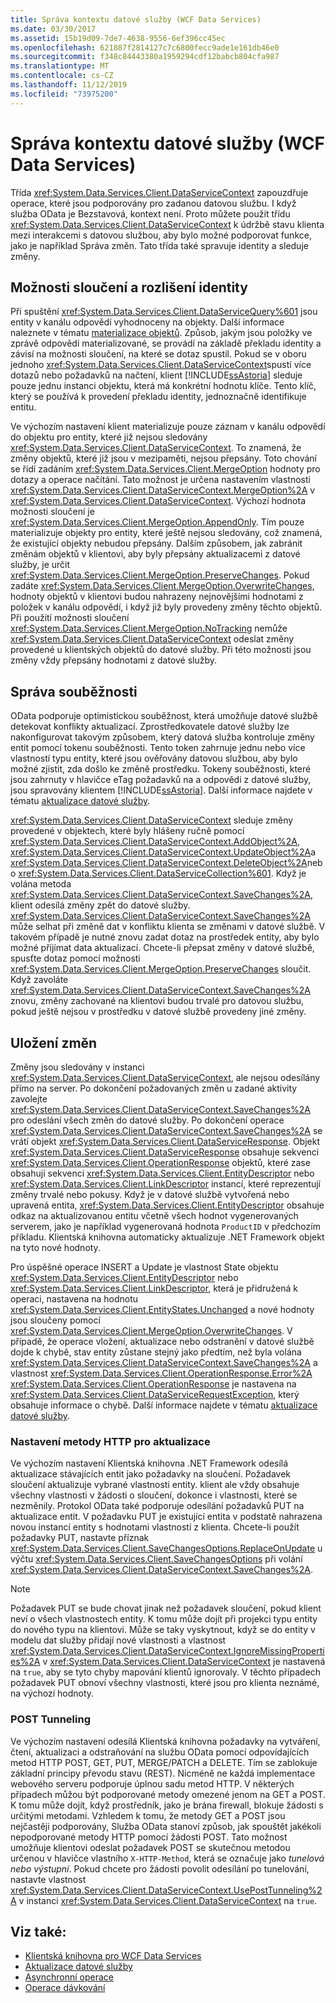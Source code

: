 ```yaml
---
title: Správa kontextu datové služby (WCF Data Services)
ms.date: 03/30/2017
ms.assetid: 15b19d09-7de7-4638-9556-6ef396cc45ec
ms.openlocfilehash: 621887f2814127c7c6800fecc9ade1e161db46e0
ms.sourcegitcommit: f348c84443380a1959294cdf12babcb804cfa987
ms.translationtype: MT
ms.contentlocale: cs-CZ
ms.lasthandoff: 11/12/2019
ms.locfileid: "73975200"
---
```

# <a name="managing-the-data-service-context-wcf-data-services"></a>Správa kontextu datové služby (WCF Data Services)
Třída <xref:System.Data.Services.Client.DataServiceContext> zapouzdřuje operace, které jsou podporovány pro zadanou datovou službu. I když služba OData je Bezstavová, kontext není. Proto můžete použít třídu <xref:System.Data.Services.Client.DataServiceContext> k údržbě stavu klienta mezi interakcemi s datovou službou, aby bylo možné podporovat funkce, jako je například Správa změn. Tato třída také spravuje identity a sleduje změny.  
  
## <a name="merge-options-and-identity-resolution"></a>Možnosti sloučení a rozlišení identity  
 Při spuštění <xref:System.Data.Services.Client.DataServiceQuery%601> jsou entity v kanálu odpovědí vyhodnoceny na objekty. Další informace naleznete v tématu [materializace objektů](object-materialization-wcf-data-services.md). Způsob, jakým jsou položky ve zprávě odpovědi materializované, se provádí na základě překladu identity a závisí na možnosti sloučení, na které se dotaz spustil. Pokud se v oboru jednoho <xref:System.Data.Services.Client.DataServiceContext>spustí více dotazů nebo požadavků na načtení, klient [!INCLUDE[ssAstoria](../../../../includes/ssastoria-md.md)] sleduje pouze jednu instanci objektu, která má konkrétní hodnotu klíče. Tento klíč, který se používá k provedení překladu identity, jednoznačně identifikuje entitu.  
  
 Ve výchozím nastavení klient materializuje pouze záznam v kanálu odpovědí do objektu pro entity, které již nejsou sledovány <xref:System.Data.Services.Client.DataServiceContext>. To znamená, že změny objektů, které již jsou v mezipaměti, nejsou přepsány. Toto chování se řídí zadáním <xref:System.Data.Services.Client.MergeOption> hodnoty pro dotazy a operace načítání. Tato možnost je určena nastavením vlastnosti <xref:System.Data.Services.Client.DataServiceContext.MergeOption%2A> v <xref:System.Data.Services.Client.DataServiceContext>. Výchozí hodnota možnosti sloučení je <xref:System.Data.Services.Client.MergeOption.AppendOnly>. Tím pouze materializuje objekty pro entity, které ještě nejsou sledovány, což znamená, že existující objekty nebudou přepsány. Dalším způsobem, jak zabránit změnám objektů v klientovi, aby byly přepsány aktualizacemi z datové služby, je určit <xref:System.Data.Services.Client.MergeOption.PreserveChanges>. Pokud zadáte <xref:System.Data.Services.Client.MergeOption.OverwriteChanges>, hodnoty objektů v klientovi budou nahrazeny nejnovějšími hodnotami z položek v kanálu odpovědí, i když již byly provedeny změny těchto objektů. Při použití možnosti sloučení <xref:System.Data.Services.Client.MergeOption.NoTracking> nemůže <xref:System.Data.Services.Client.DataServiceContext> odeslat změny provedené u klientských objektů do datové služby. Při této možnosti jsou změny vždy přepsány hodnotami z datové služby.  
  
## <a name="managing-concurrency"></a>Správa souběžnosti  
 OData podporuje optimistickou souběžnost, která umožňuje datové službě detekovat konflikty aktualizací. Zprostředkovatele datové služby lze nakonfigurovat takovým způsobem, který datová služba kontroluje změny entit pomocí tokenu souběžnosti. Tento token zahrnuje jednu nebo více vlastností typu entity, které jsou ověřovány datovou službou, aby bylo možné zjistit, zda došlo ke změně prostředku. Tokeny souběžnosti, které jsou zahrnuty v hlavičce eTag požadavků na a odpovědi z datové služby, jsou spravovány klientem [!INCLUDE[ssAstoria](../../../../includes/ssastoria-md.md)]. Další informace najdete v tématu [aktualizace datové služby](updating-the-data-service-wcf-data-services.md).  
  
 <xref:System.Data.Services.Client.DataServiceContext> sleduje změny provedené v objektech, které byly hlášeny ručně pomocí <xref:System.Data.Services.Client.DataServiceContext.AddObject%2A>, <xref:System.Data.Services.Client.DataServiceContext.UpdateObject%2A>a <xref:System.Data.Services.Client.DataServiceContext.DeleteObject%2A>nebo <xref:System.Data.Services.Client.DataServiceCollection%601>. Když je volána metoda <xref:System.Data.Services.Client.DataServiceContext.SaveChanges%2A>, klient odesílá změny zpět do datové služby. <xref:System.Data.Services.Client.DataServiceContext.SaveChanges%2A> může selhat při změně dat v konfliktu klienta se změnami v datové službě. V takovém případě je nutné znovu zadat dotaz na prostředek entity, aby bylo možné přijímat data aktualizací. Chcete-li přepsat změny v datové službě, spusťte dotaz pomocí možnosti <xref:System.Data.Services.Client.MergeOption.PreserveChanges> sloučit. Když zavoláte <xref:System.Data.Services.Client.DataServiceContext.SaveChanges%2A> znovu, změny zachované na klientovi budou trvalé pro datovou službu, pokud ještě nejsou v prostředku v datové službě provedeny jiné změny.  
  
## <a name="saving-changes"></a>Uložení změn  
 Změny jsou sledovány v instanci <xref:System.Data.Services.Client.DataServiceContext>, ale nejsou odesílány přímo na server. Po dokončení požadovaných změn u zadané aktivity zavolejte <xref:System.Data.Services.Client.DataServiceContext.SaveChanges%2A> pro odeslání všech změn do datové služby. Po dokončení operace <xref:System.Data.Services.Client.DataServiceContext.SaveChanges%2A> se vrátí objekt <xref:System.Data.Services.Client.DataServiceResponse>. Objekt <xref:System.Data.Services.Client.DataServiceResponse> obsahuje sekvenci <xref:System.Data.Services.Client.OperationResponse> objektů, které zase obsahují sekvenci <xref:System.Data.Services.Client.EntityDescriptor> nebo <xref:System.Data.Services.Client.LinkDescriptor> instancí, které reprezentují změny trvalé nebo pokusy. Když je v datové službě vytvořená nebo upravená entita, <xref:System.Data.Services.Client.EntityDescriptor> obsahuje odkaz na aktualizovanou entitu včetně všech hodnot vygenerovaných serverem, jako je například vygenerovaná hodnota `ProductID` v předchozím příkladu. Klientská knihovna automaticky aktualizuje .NET Framework objekt na tyto nové hodnoty.  
  
 Pro úspěšné operace INSERT a Update je vlastnost State objektu <xref:System.Data.Services.Client.EntityDescriptor> nebo <xref:System.Data.Services.Client.LinkDescriptor>, která je přidružená k operaci, nastavena na hodnotu <xref:System.Data.Services.Client.EntityStates.Unchanged> a nové hodnoty jsou sloučeny pomocí <xref:System.Data.Services.Client.MergeOption.OverwriteChanges>. V případě, že operace vložení, aktualizace nebo odstranění v datové službě dojde k chybě, stav entity zůstane stejný jako předtím, než byla volána <xref:System.Data.Services.Client.DataServiceContext.SaveChanges%2A> a vlastnost <xref:System.Data.Services.Client.OperationResponse.Error%2A> <xref:System.Data.Services.Client.OperationResponse> je nastavena na <xref:System.Data.Services.Client.DataServiceRequestException>, který obsahuje informace o chybě. Další informace najdete v tématu [aktualizace datové služby](updating-the-data-service-wcf-data-services.md).  
  
### <a name="setting-the-http-method-for-updates"></a>Nastavení metody HTTP pro aktualizace  
 Ve výchozím nastavení Klientská knihovna .NET Framework odesílá aktualizace stávajících entit jako požadavky na sloučení. Požadavek sloučení aktualizuje vybrané vlastnosti entity. klient ale vždy obsahuje všechny vlastnosti v žádosti o sloučení, dokonce i vlastnosti, které se nezměnily. Protokol OData také podporuje odesílání požadavků PUT na aktualizace entit. V požadavku PUT je existující entita v podstatě nahrazena novou instancí entity s hodnotami vlastností z klienta. Chcete-li použít požadavky PUT, nastavte příznak <xref:System.Data.Services.Client.SaveChangesOptions.ReplaceOnUpdate> u výčtu <xref:System.Data.Services.Client.SaveChangesOptions> při volání <xref:System.Data.Services.Client.DataServiceContext.SaveChanges%2A>.  
  
> [!NOTE]
> Požadavek PUT se bude chovat jinak než požadavek sloučení, pokud klient neví o všech vlastnostech entity. K tomu může dojít při projekci typu entity do nového typu na klientovi. Může se taky vyskytnout, když se do entity v modelu dat služby přidají nové vlastnosti a vlastnost <xref:System.Data.Services.Client.DataServiceContext.IgnoreMissingProperties%2A> v <xref:System.Data.Services.Client.DataServiceContext> je nastavená na `true`, aby se tyto chyby mapování klientů ignorovaly. V těchto případech požadavek PUT obnoví všechny vlastnosti, které jsou pro klienta neznámé, na výchozí hodnoty.  
  
### <a name="post-tunneling"></a>POST Tunneling  
 Ve výchozím nastavení odesílá Klientská knihovna požadavky na vytváření, čtení, aktualizaci a odstraňování na službu OData pomocí odpovídajících metod HTTP POST, GET, PUT, MERGE/PATCH a DELETE. Tím se zablokuje základní principy převodu stavu (REST). Nicméně ne každá implementace webového serveru podporuje úplnou sadu metod HTTP. V některých případech můžou být podporované metody omezené jenom na GET a POST. K tomu může dojít, když prostředník, jako je brána firewall, blokuje žádosti s určitými metodami. Vzhledem k tomu, že metody GET a POST jsou nejčastěji podporovány, Služba OData stanoví způsob, jak spouštět jakékoli nepodporované metody HTTP pomocí žádosti POST. Tato možnost umožňuje klientovi odeslat požadavek POST se skutečnou metodou určenou v hlavičce vlastního `X-HTTP-Method`, která se označuje jako *tunelová* *nebo výstupní*. Pokud chcete pro žádosti povolit odesílání po tunelování, nastavte vlastnost <xref:System.Data.Services.Client.DataServiceContext.UsePostTunneling%2A> v instanci <xref:System.Data.Services.Client.DataServiceContext> na `true`.  
  
## <a name="see-also"></a>Viz také:

- [Klientská knihovna pro WCF Data Services](wcf-data-services-client-library.md)
- [Aktualizace datové služby](updating-the-data-service-wcf-data-services.md)
- [Asynchronní operace](asynchronous-operations-wcf-data-services.md)
- [Operace dávkování](batching-operations-wcf-data-services.md)
